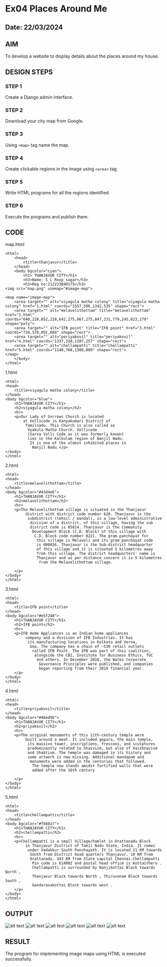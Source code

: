 # Ex04 Places Around Me
## Date: 22/03/2024 

## AIM
To develop a website to display details about the places around my house.

## DESIGN STEPS

### STEP 1
Create a Django admin interface.

### STEP 2
Download your city map from Google.

### STEP 3
Using ```<map>``` tag name the map.

### STEP 4
Create clickable regions in the image using ```<area>``` tag.

### STEP 5
Write HTML programs for all the regions identified.

### STEP 6
Execute the programs and publish them.

## CODE
map.html
```
<html>
    <head>
        <title>thanjavur</title>
    </head>
    <body bgcolor="cyan">
        <h1> THANJAVUR CITY</h1>
        <h3>Name: S L Roop sagar</h3>
        <h3>Reg no:212223040175</h3>
<img src="map.png" usemap="#image-map">

<map name="image-map">
    <area target="" alt="viyagula matha colony" title="viyagula matha colony" href="1.html" coords="1557,586,1342,535" shape="rect">
    <area target="" alt="melavelithottam" title="melavelithottam" href="2.html" coords="640,228,852,228,642,275,867,275,847,231,779,245,623,279" shape="poly">
    <area target="" alt="IFB point" title="IFB point" href="3.html" coords="734,570,891,604" shape="rect">
    <area target="" alt="periyakovil" title="periyakovil" href="4.html" coords="1337,310,1107,257" shape="rect">
    <area target="" alt="chellampatti" title="chellampatti" href="5.html" coords="1140,768,1308,809" shape="rect">
</map>
    </body>
</html>
```
1.html
```
<html>
<head>
    <title>viyagula matha colony</title>
</head>
<body bgcolor="blue">
    <h1>THANJAVUR CITY</h1>
    <h2>viyagula matha colony</h2>
    <hr>
    <p>Our Lady of Sorrows Church is located 
        at Vellicode in Kanyakumari District of
         Tamilnadu. This Church is also called as
          Vyakula Matha Church. Vellicode 
          (Sarva Valli Code as it was formerly known) 
          lies in the Kalkulam region of Nanjil Nadu.
           It is one of the oldest inhibited places in
            Nanjil Nadu.</p>
</body>
</html>
```
2.html
```
<html>
<head>
    <title>melavelithottam</title>
</head>
<body bgcolor="#43d4e6">
    <h1>THANJAVUR CITY</h1>
    <h2>melavelithottam</h2>
    <hr>
    <p>The Melavelithottam village is situated in the Thanjavur
         district with district code number 620. Thanjavur is the
          subdistrict (tehsil / mandal), is a low-level administrative
           division of a district, of this village, having the sub 
           district code is 05814. Thanjavur is the Community
            Development Block (C.D. Block) of this village with
             C.D. Block code number 0221. The gram panchayat for
              this village is Melaveli and its gram panchayat code 
              is 000026. Thanjavur is the Sub-district headquarter 
              of this village and it is situated 5 kilometres away 
              from this village. The district headquarters' name is 
              Thanjavur and as per distance concern it is 5 kilometres
               from the Melavelithottam village.

    </p>
</body>
</html>
```
3.html
```
<html>
<head>
    <title>IFB point</title>
</head>
<body bgcolor="#e5f240">
    <h1>THANJAVUR CITY</h1>
    <h2>IFB point</h2>
    <hr>
    <p>IFB Home Appliances is an Indian home appliances
         company and a division of IFB Industries. It has
          its manufacturing locations in Kolkata and Verna,
           Goa. The company has a chain of ~530 retail outlets
            called IFB Point. The IFB was part of this coalition,
             alongside the CBI, Institute for Business Ethics, TUC
              and others. In December 2018, the Wates Corporate
               Governance Principles were published, and companies 
               began reporting from their 2019 financial year.
    </p>
</body>
</html>
```
4.html
```
<html>
<head>
    <title>priyakovil</title>
</head>
<body bgcolor="#46ed9b">
    <h1>THANJAVUR CITY</h1>
    <h2>priyakovil</h2>
    <hr>
    <p>The original monuments of this 11th-century temple were
         built around a moat. It included gopura, the main temple,
          its massive tower, inscriptions, frescoes, and sculptures 
          predominantly related to Shaivism, but also of Vaishnavism 
          and Shaktism. The temple was damaged in its history and 
          some artwork is now missing. Additional mandapam and
           monuments were added in the centuries that followed.
            The temple now stands amidst fortified walls that were 
            added after the 16th century

    </p>
</body>
</html>
```
5.html
```
<html>
<head>
    <title>chellampatti</title>
</head>
<body bgcolor="#f048a7">
    <h1>THANJAVUR CITY</h1>
    <h2>chellampatti</h2>
    <hr>
    <p>Chellampatti is a small Village/hamlet in Orattanadu Block
         in Thanjavur District of Tamil Nadu State, India. It comes
          under Vadakkur South Panchayath. It is located 21 KM towards
           South from District head quarters Thanjavur. 10 KM from 
           Orattanadu. 343 KM from State capital Chennai.Chellampatti
            Pin code is 614902 and postal head office is Kottaitheru .
            Chellampatti is surrounded by Nanjikottai Block towards North ,
            Thanjavur Block towards North , Thiruvonam Block towards South ,
            Gandaravakottai Block towards west .
    </p>
</body>
</html>
```

## OUTPUT

![alt text](<Screenshot 2024-03-22 090551.png>) ![alt text](<Screenshot 2024-03-22 090629.png>) ![alt text](<Screenshot 2024-03-22 090750.png>) ![alt text](<Screenshot 2024-03-22 090813.png>) ![alt text](<Screenshot 2024-03-22 090926.png>) ![alt text](<Screenshot 2024-03-22 091259.png>)


## RESULT
The program for implementing image maps using HTML is executed successfully.
